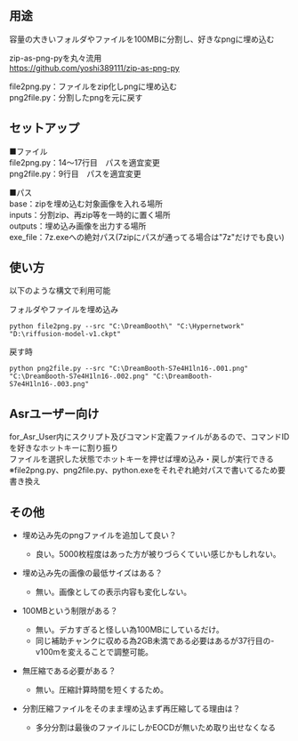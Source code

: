 ## 用途

容量の大きいフォルダやファイルを100MBに分割し、好きなpngに埋め込む  

zip-as-png-pyを丸々流用  
https://github.com/yoshi389111/zip-as-png-py  

file2png.py：ファイルをzip化しpngに埋め込む  
png2file.py：分割したpngを元に戻す  

## セットアップ

■ファイル  
file2png.py：14～17行目　パスを適宜変更  
png2file.py：9行目　パスを適宜変更  

■パス  
base：zipを埋め込む対象画像を入れる場所  
inputs：分割zip、再zip等を一時的に置く場所  
outputs：埋め込み画像を出力する場所    
exe_file：7z.exeへの絶対パス(7zipにパスが通ってる場合は"7z"だけでも良い)

## 使い方

以下のような構文で利用可能

フォルダやファイルを埋め込み
```
python file2png.py --src "C:\DreamBooth\" "C:\Hypernetwork" "D:\riffusion-model-v1.ckpt"
```

戻す時
```
python png2file.py --src "C:\DreamBooth-S7e4H1ln16-.001.png" "C:\DreamBooth-S7e4H1ln16-.002.png" "C:\DreamBooth-S7e4H1ln16-.003.png"
```

## Asrユーザー向け

for_Asr_User内にスクリプト及びコマンド定義ファイルがあるので、コマンドIDを好きなホットキーに割り振り  
ファイルを選択した状態でホットキーを押せば埋め込み・戻しが実行できる  
※file2png.py、png2file.py、python.exeをそれぞれ絶対パスで書いてるため要書き換え  

## その他

- 埋め込み先のpngファイルを追加して良い？  
  - 良い。5000枚程度はあった方が被りづらくていい感じかもしれない。  

- 埋め込み先の画像の最低サイズはある？  
  - 無い。画像としての表示内容も変化しない。  

- 100MBという制限がある？  
  - 無い。デカすぎると怪しい為100MBにしているだけ。  
  - 同じ補助チャンクに収める為2GB未満である必要はあるが37行目の-v100mを変えることで調整可能。  

- 無圧縮である必要がある？  
  - 無い。圧縮計算時間を短くするため。  

- 分割圧縮ファイルをそのまま埋め込まず再圧縮してる理由は？  
  - 多分分割は最後のファイルにしかEOCDが無いため取り出せなくなる  
